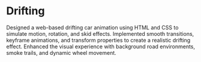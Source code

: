 # Drifting
Designed a web-based drifting car animation using HTML and CSS to simulate motion, rotation, and skid effects. Implemented smooth transitions, keyframe animations, and transform properties to create a realistic drifting effect. Enhanced the visual experience with background road environments, smoke trails, and dynamic wheel movement.   

